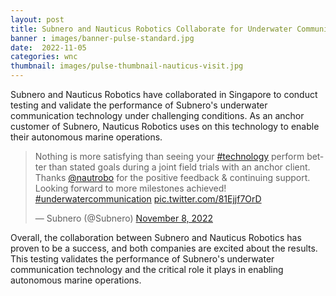 ```yaml
---
layout: post
title: Subnero and Nauticus Robotics Collaborate for Underwater Communication Technology Testing
banner : images/banner-pulse-standard.jpg
date:  2022-11-05
categories: wnc
thumbnail: images/pulse-thumbnail-nauticus-visit.jpg
---
```


Subnero and Nauticus Robotics have collaborated in Singapore to conduct testing and validate the performance of Subnero's underwater communication technology under challenging conditions. As an anchor customer of Subnero, Nauticus Robotics uses on this technology to enable their autonomous marine operations.

<blockquote class="twitter-tweet"><p lang="en" dir="ltr">Nothing is more satisfying than seeing your <a href="https://twitter.com/hashtag/technology?src=hash&amp;ref_src=twsrc%5Etfw">#technology</a> perform better than stated goals during a joint field trials with an anchor client. Thanks <a href="https://twitter.com/nautrobo?ref_src=twsrc%5Etfw">@nautrobo</a> for the positive feedback &amp; continuing support. Looking forward to more milestones achieved! <a href="https://twitter.com/hashtag/underwatercommunication?src=hash&amp;ref_src=twsrc%5Etfw">#underwatercommunication</a> <a href="https://t.co/81Ejjf7OrD">pic.twitter.com/81Ejjf7OrD</a></p>&mdash; Subnero (@Subnero) <a href="https://twitter.com/Subnero/status/1589814986574106624?ref_src=twsrc%5Etfw">November 8, 2022</a></blockquote> <script async src="https://platform.twitter.com/widgets.js" charset="utf-8"></script>

Overall, the collaboration between Subnero and Nauticus Robotics has proven to be a success, and both companies are excited about the results. This testing validates the performance of Subnero's underwater communication technology and the critical role it plays in enabling autonomous marine operations.